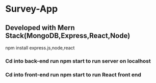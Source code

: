# Survey-App

## Developed with Mern Stack(MongoDB,Express,React,Node)

npm install express.js,node,react

### Cd into back-end run npm start to run server on localhost

### Cd into front-end run npm start to run React front end

